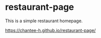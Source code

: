 # restaurant-page

This is a simple restaurant homepage.

https://chantee-h.github.io/restaurant-page/
